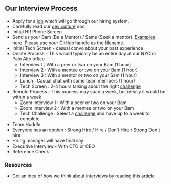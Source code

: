 ## Our Interview Process

* Apply for a [job](https://www.packet.com/about/careers/) which will go through our hiring system.
* Carefully read our [dev culture](README.md) doc
* Initial HR Phone Screen
* Send us your Bam (Be a Mentor) / Sams (Seek a mentor).  [Examples](bam-sam-examples/) here.  Please use your GitHub handle as the filename.
* Initial Tech Screen - casual convo about your past experience
* Onsite Process - This would typically be an entire day at our NYC or Palo Alto office
    * Interview 1 : With a peer or two on your Bam (1 hour)
    * Interview 2 : With a mentee or two on your Bam (1 hour)
    * Interview 3 : With a mentor or two on your Sam (1 hour)
    * Lunch : Casual chat with some team members (1 hour)
    * Tech Screen : 2-4 hours talking about the right [challenge](coding_fun.md)
* Remote Process - This process may span a week, but ideally it would be within a week
    * Zoom Interview 1 : With a peer or two on your Bam
    * Zoom Interview 2 : With a mentee or two on your Bam
    * Tech Challenge : Select a [challenge](coding_fun.md) and have up to a week to complete
* Team Huddle
 * Everyone has an opnion : Strong Hire / Hire / Don't Hire / Strong Don't hire
 * Hiring manager will have final say
* Executive Interview - With CTO or CEO
* Reference Check

### Resources

* Get an idea of how we think about interviews by reading this [article](http://firstround.com/review/my-lessons-from-interviewing-400-engineers-over-three-startups/)